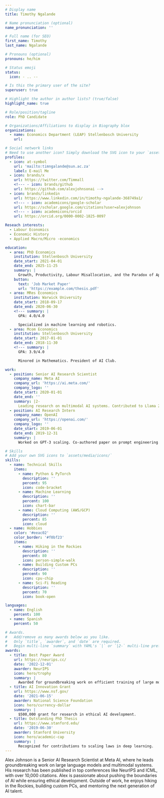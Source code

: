 ```yaml
---
# Display name
title: Timothy Ngalande

# Name pronunciation (optional)
name_pronunciation: ''

# Full name (for SEO)
first_name: Timothy
last_name: Ngalande

# Pronouns (optional)
pronouns: he/him

# Status emoji
status:
  icon: - .. --

# Is this the primary user of the site?
superuser: true

# Highlight the author in author lists? (true/false)
highlight_name: true

# Role/position/tagline
role: PhD Candidate

# Organizations/Affiliations to display in Biography blox
organizations:
  - name: Economics Department (LEAP) Stellenbosch University
    url:

# Social network links
# Need to use another icon? Simply download the SVG icon to your `assets/media/icons/` folder.
profiles:
  - icon: at-symbol
    url: 'mailto:timngalande@sun.ac.za'
    label: E-mail Me
  - icon: brands/x
    url: https://twitter.com/Timmall
    <!--- - icon: brands/github
    url: https://github.com/alexjohnsonai -->
  - icon: brands/linkedin
    url: https://www.linkedin.com/in/timothy-ngalande-368749a1/
    <!--- - icon: academicons/google-scholar
    url: https://scholar.google.com/citations?user=alexjohnson
    <!--- - icon: academicons/orcid
    url: https://orcid.org/0000-0002-1825-0097

Reseach interests:
  - Labour Economics
  - Economic History
  - Applied Macro/Micro -economics

education:
  - area: PhD Economics 
    institution: Stellenbosch University
    date_start: 2021-04-01
    date_end: 2025-11-25
    summary: |
      Growth, Productivity, Labour Misallocation, and the Paradox of Apartheid in 20th Century South Africa.
    button:
      text: 'Job Market Paper'
      url: 'https://example.com/thesis.pdf'
  - area: MRes Economics
    institution: Warwick University
    date_start: 2018-09-17
    date_end: 2020-06-30
    <!--- summary: |
      GPA: 4.0/4.0

      Specialized in machine learning and robotics.
  - area: Mcom Economics
    institution: Stellenbosch University
    date_start: 2017-01-01
    date_end: 2018-11-30
    <!--- summary: |
      GPA: 3.9/4.0

      Minored in Mathematics. President of AI Club.

work:
  - position: Senior AI Research Scientist
    company_name: Meta AI
    company_url: 'https://ai.meta.com/'
    company_logo: ''
    date_start: 2020-01-01
    date_end: ''
    summary: |2-
      Leading research on multimodal AI systems. Contributed to Llama 2 and other open-source models. 50+ citations in 3 years.
  - position: AI Research Intern
    company_name: OpenAI
    company_url: 'https://openai.com/'
    company_logo: ''
    date_start: 2019-06-01
    date_end: 2019-12-31
    summary: |
      Worked on GPT-3 scaling. Co-authored paper on prompt engineering.

# Skills
# Add your own SVG icons to `assets/media/icons/`
skills:
  - name: Technical Skills
    items:
      - name: Python & PyTorch
        description: ''
        percent: 95
        icon: code-bracket
      - name: Machine Learning
        description: ''
        percent: 100
        icon: chart-bar
      - name: Cloud Computing (AWS/GCP)
        description: ''
        percent: 85
        icon: cloud
  - name: Hobbies
    color: '#eeac02'
    color_border: '#f0bf23'
    items:
      - name: Hiking in the Rockies
        description: ''
        percent: 80
        icon: person-simple-walk
      - name: Building Custom PCs
        description: ''
        percent: 90
        icon: cpu-chip
      - name: Sci-Fi Reading
        description: ''
        percent: 70
        icon: book-open

languages:
  - name: English
    percent: 100
  - name: Spanish
    percent: 50

# Awards.
#   Add/remove as many awards below as you like.
#   Only `title`, `awarder`, and `date` are required.
#   Begin multi-line `summary` with YAML's `|` or `|2-` multi-line prefix and indent 2 spaces below.
awards:
  - title: Best Paper Award
    url: https://neurips.cc/
    date: '2022-12-01'
    awarder: NeurIPS
    icon: hero/trophy
    summary: |
      Awarded for groundbreaking work on efficient training of large models.
  - title: AI Innovation Grant
    url: https://www.nsf.gov/
    date: '2021-06-15'
    awarder: National Science Foundation
    icon: hero/currency-dollar
    summary: |
      $500,000 grant for research in ethical AI development.
  - title: Outstanding PhD Thesis
    url: https://www.stanford.edu/
    date: '2019-06-30'
    awarder: Stanford University
    icon: hero/academic-cap
    summary: |
      Recognized for contributions to scaling laws in deep learning.
---
```


Alex Johnson is a Senior AI Research Scientist at Meta AI, where he leads groundbreaking work on large language models and multimodal systems. His research has been published in top conferences like NeurIPS and ICML, with over 10,000 citations. Alex is passionate about pushing the boundaries of AI while ensuring ethical development. Outside of work, he enjoys hiking in the Rockies, building custom PCs, and mentoring the next generation of AI talent.
